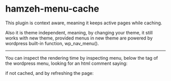 # hamzeh-menu-cache

This plugin is context aware, meaning it keeps active pages while caching.

Also it is theme independent, meaning, by changing your theme, it still works
with new theme, provided menus in new theme are powered by wordpress built-in
function, wp_nav_menu().

-----------------------------

You can inspect the rendering time by inspecting menu, below the </ul> tag of 
the wordpress menu, looking for an html comment saying:
<!-- Not From menu cache in 0.03401 seconds -->
if not cached, and by refreshing the page:
<!-- From menu cache in 0.00145 seconds -->



